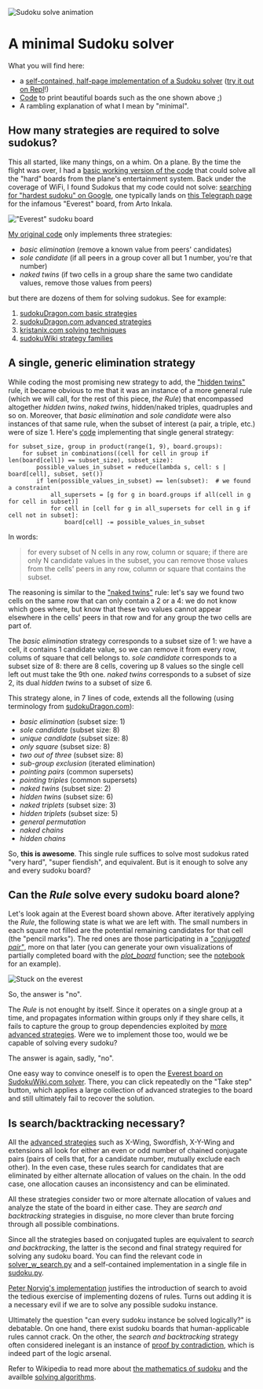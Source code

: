 ![Sudoku solve animation](./images/solve.gif)
# A minimal Sudoku solver

What you will find here:

* a [self-contained, half-page implementation of a Sudoku solver][1] ([try it out on Repl][18]!)
* [Code][2] to print beautiful boards such as the one shown above ;)
* A rambling explanation of what I mean by "minimal".

## How many strategies are required to solve sudokus?

This all started, like many things, on a whim. On a plane. By the time the flight was over, I had a [basic working
version of the code][3] that could solve all the "hard" boards from the plane's entertainment system. Back under the
coverage of WiFi, I found Sudokus that my code could not solve: [searching for "hardest sudoku" on Google][4],
one typically lands on [this Telegraph page][5] for the infamous "Everest" board, from Arto Inkala.

!["Everest" sudoku board](./images/everest.png)

[My original code][3] only implements three strategies:

* _basic elimination_ (remove a known value from peers' candidates)
* _sole candidate_ (if all peers in a group cover all but 1 number, you're that number)
* _naked twins_ (if two cells in a group share the same two candidate values, remove those values from peers)

but there are dozens of them for solving sudokus. See for example:

1. [sudokuDragon.com basic strategies][6]
2. [sudokuDragon.com advanced strategies][7]
3. [kristanix.com solving techniques][8]
4. [sudokuWiki strategy families][9]

## A single, generic elimination strategy 

While coding the most promising new strategy to add, the ["hidden twins"][10] rule, it became obvious to me that it
was an instance of a more general rule (which we will call, for the rest of this piece, _the Rule_) that encompassed
altogether _hidden twins_, _naked twins_, hidden/naked triples, quadruples and so on. Moreover, that _basic
elimination_ and _sole candidate_ were also instances of that same rule, when the subset of interest (a pair, a triple,
etc.) were of size 1. Here's [code][11] implementing that single general strategy:

    for subset_size, group in product(range(1, 9), board.groups):
        for subset in combinations((cell for cell in group if len(board[cell]) == subset_size), subset_size):
            possible_values_in_subset = reduce(lambda s, cell: s | board[cell], subset, set())
            if len(possible_values_in_subset) == len(subset):  # we found a constraint
                all_supersets = [g for g in board.groups if all(cell in g for cell in subset)]
                for cell in [cell for g in all_supersets for cell in g if cell not in subset]:
                    board[cell] -= possible_values_in_subset

In words:

> for every subset of N cells in any row, column or square; if there are only N candidate values in the subset,
> you can remove those values from the cells' peers in any row, column or square that contains the subset.

The reasoning is similar to the ["naked twins"][10] rule: let's say we found two cells on the same row that can only
contain a 2 or a 4: we do not know which goes where, but know that these two values cannot appear elsewhere in the
cells' peers in that row and for any group the two cells are part of.

The _basic elimination_ strategy corresponds to a subset size of 1: we have a cell, it contains 1 candidate value, so
we can remove it from every row, colums of square that cell belongs to. _sole candidate_ corresponds to a subset size
of 8: there are 8 cells, covering up 8 values so the single cell left out must take the 9th one. _naked twins_
corresponds to a subset of size 2, its dual _hidden twins_ to a subset of size 6.

This strategy alone, in 7 lines of code, extends all the following (using terminology from [sudokuDragon.com][6]):

* _basic elimination_ (subset size: 1)
* _sole candidate_ (subset size: 8)
* _unique candidate_ (subset size: 8)
* _only square_ (subset size: 8)
* _two out of three_ (subset size: 8)
* _sub-group exclusion_ (iterated elimination)
* _pointing pairs_ (common supersets)
* _pointing triples_ (common supersets)
* _naked twins_ (subset size: 2)
* _hidden twins_ (subset size: 6)
* _naked triplets_ (subset size: 3)
* _hidden triplets_ (subset size: 5)
* _general permutation_
* _naked chains_
* _hidden chains_

So, **this is awesome**. This single rule suffices to solve most sudokus rated "very hard", "super fiendish", and
equivalent. But is it enough to solve any and every sudoku board?

## Can the _Rule_ solve every sudoku board alone?

Let's look again at the Everest board shown above. After iteratively applying the _Rule_, the following state is what
we are left with. The small numbers in each square not filled are the potential remaining candidates for that cell
(the "pencil marks"). The red ones are those participating in a [_"conjugated pair"_][7], more on that later (you can
generate your own visualizations of partially completed board with the [_plot\_board_][2] function; see the
[notebook][13] for an example).

![Stuck on the everest](./images/everest_marked.png)

So, the answer is "no".

The _Rule_ is not enought by itself. Since it operates on a single group at a time, and propagates information within
groups only if they share cells, it fails to capture the group to group dependencies exploited by [more advanced
strategies][7]. Were we to implement those too, would we be capable of solving every sudoku?

The answer is again, sadly, "no".

One easy way to convince oneself is to open the [Everest board on SudokuWiki.com solver][12]. There, you can click
repeatedly on the "Take step" button, which applies a large collection of advanced strategies to the board and still
ultimately fail to recover the solution.

## Is search/backtracking necessary?

All the [advanced strategies][7] such as X-Wing, Swordfish, X-Y-Wing and extensions all look for either an even or odd
number of chained conjugate pairs (pairs of cells that, for a candidate number, mutually exclude each other). In the
even case, these rules search for candidates that are eliminated by either alternate allocation of values on the chain.
In the odd case, one allocation causes an inconsistency and can be eliminated.

All these strategies consider two or more alternate allocation of values and analyze the state of the board in either
case. They are _search and backtracking_ strategies in disguise, no more clever than brute forcing through all possible
combinations. 

Since all the strategies based on conjugated tuples are equivalent to _search and backtracking_, the latter is the
second and final strategy required for solving any sudoku board. You can find the relevant code in [solver_w_search.py][11]
and a self-contained implementation in a single file in [sudoku.py][1].

[Peter Norvig's implementation][14] justifies the introduction of search to avoid the tedious exercise of implementing
dozens of rules. Turns out adding it is a necessary evil if we are to solve any possible sudoku instance. 

Ultimately the question "can every sudoku instance be solved logically?" is debatable. On one hand, there exist sudoku
boards that human-applicable rules cannot crack. On the other, the _search and backtracking_ strategy often considered
inelegant is an instance of [proof by contradiction][17], which is indeed part of the logic arsenal.

Refer to Wikipedia to read more about [the mathematics of sudoku][15] and the availble [solving algorithms][16].

[1]: https://github.com/r1cc4rdo/sudoku/blob/master/sudoku.py  "Self-contained solver"
[2]: https://github.com/r1cc4rdo/sudoku/blob/master/sudoku/board_plot.py "Graphical sudoku plot"
[3]: https://github.com/r1cc4rdo/sudoku/blob/master/sudoku/solver_wo_search.py "Basic solver w/o search"
[4]: http://lmgtfy.com/?q=hardest+sudoku "Search for \"hardest sudoku\" on Google"
[5]: https://www.telegraph.co.uk/news/science/science-news/9359579/Worlds-hardest-sudoku-can-you-crack-it.html "Everest board from Arto Inkala"
[6]: http://www.sudokudragon.com/sudokustrategy.htm "sudokuDragon.com basic strategies"
[7]: http://www.sudokudragon.com/advancedstrategy.htm "sudokuDragon.com advanced strategies"
[8]: https://www.kristanix.com/sudokuepic/sudoku-solving-techniques.php "kristanix.com solving techniques"
[9]: http://www.sudokuwiki.org/Strategy_Families "sudokuWiki strategy families"
[10]: http://www.sudokuwiki.org/Hidden_Candidates "Hidden candidates strategy"
[11]: https://github.com/r1cc4rdo/sudoku/blob/master/sudoku/solver_w_search.py "Solver with single rule and search"
[12]: http://www.sudokuwiki.org/sudoku.htm?bd=800000000003600000070090200050007000000045700000100030001000068008500010090000400 "Everest board in SudokuWiki's solver"
[13]: https://github.com/r1cc4rdo/sudoku/blob/master/sudoku.ipynb "Sudoku solver notebook"
[14]: http://norvig.com/sudoku.html "Peter Norvig's sudoku solver"
[15]: https://en.wikipedia.org/wiki/Mathematics_of_Sudoku "Wikipedia: Mathematics of Sudoku"
[16]: https://en.wikipedia.org/wiki/Sudoku_solving_algorithms "Wikipedia: Sudoku solving algorithms"
[17]: https://en.wikipedia.org/wiki/Proof_by_contradiction "Wikipedia: proof by contradiction"
[18]: https://repl.it/repls/TurquoiseImpressiveCoding "Repl.it: r1cc4rdo's Sudoku solver"
